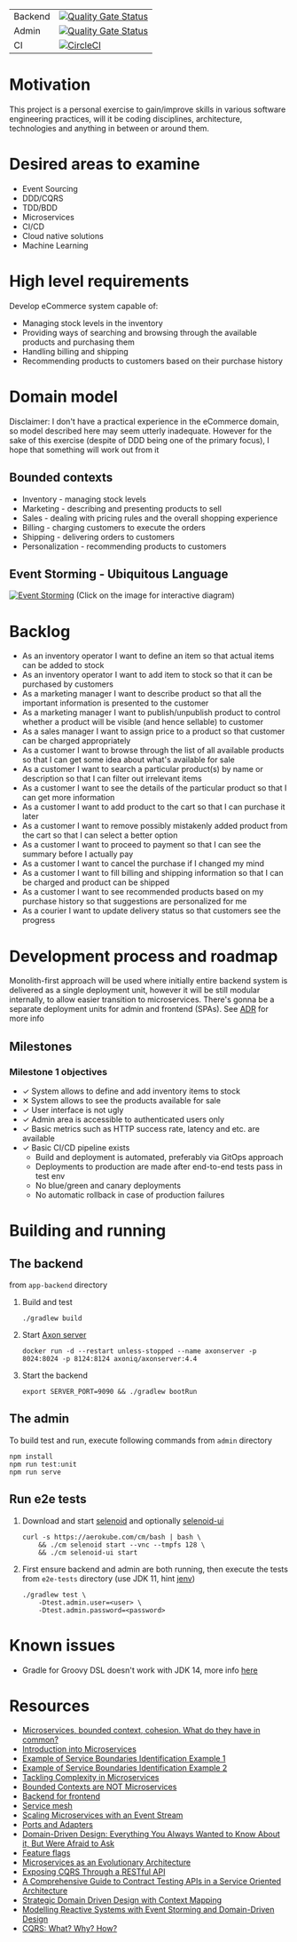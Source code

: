 |   |   |
|---|---|
| Backend | [![Quality Gate Status](https://sonarcloud.io/api/project_badges/measure?project=lobiani-app-backend&metric=alert_status)](https://sonarcloud.io/dashboard?id=lobiani-app-backend) |
| Admin | [![Quality Gate Status](https://sonarcloud.io/api/project_badges/measure?project=lobiani-admin&metric=alert_status)](https://sonarcloud.io/dashboard?id=lobiani-admin) |
| CI     | [![CircleCI](https://circleci.com/gh/tsobe/lobiani.svg?style=shield)](https://circleci.com/gh/tsobe/lobiani) |


# Motivation
This project is a personal exercise to gain/improve skills in various software engineering practices, will it be coding disciplines, architecture, technologies and anything in between or around them.

# Desired areas to examine
- Event Sourcing
- DDD/CQRS
- TDD/BDD
- Microservices
- CI/CD
- Cloud native solutions
- Machine Learning

# High level requirements
Develop eCommerce system capable of:

 - Managing stock levels in the inventory
 - Providing ways of searching and browsing through the available products and purchasing them
 - Handling billing and shipping
 - Recommending products to customers based on their purchase history

# Domain model
Disclaimer: I don't have a practical experience in the eCommerce domain, so model described here may seem utterly inadequate.
However for the sake of this exercise (despite of DDD being one of the primary focus), I hope that something will work out from it   

## Bounded contexts
- Inventory - managing stock levels
- Marketing - describing and presenting products to sell
- Sales - dealing with pricing rules and the overall shopping experience 
- Billing - charging customers to execute the orders
- Shipping - delivering orders to customers
- Personalization - recommending products to customers

## Event Storming - Ubiquitous Language
[![Event Storming](doc/images/Event%20Storming.jpg)](https://miro.com/app/board/o9J_lavSVJ0=/)
(Click on the image for interactive diagram)

# Backlog
- As an inventory operator I want to define an item so that actual items can be added to stock
- As an inventory operator I want to add item to stock so that it can be purchased by customers
- As a marketing manager I want to describe product so that all the important information is presented to the customer
- As a marketing manager I want to publish/unpublish product to control whether a product will be visible (and hence sellable) to customer
- As a sales manager I want to assign price to a product so that customer can be charged appropriately
- As a customer I want to browse through the list of all available products so that I can get some idea about what's available for sale
- As a customer I want to search a particular product(s) by name or description so that I can filter out irrelevant items
- As a customer I want to see the details of the particular product so that I can get more information
- As a customer I want to add product to the cart so that I can purchase it later
- As a customer I want to remove possibly mistakenly added product from the cart so that I can select a better option
- As a customer I want to proceed to payment so that I can see the summary before I actually pay
- As a customer I want to cancel the purchase if I changed my mind
- As a customer I want to fill billing and shipping information so that I can be charged and product can be shipped
- As a customer I want to see recommended products based on my purchase history so that suggestions are personalized for me
- As a courier I want to update delivery status so that customers see the progress

# Development process and roadmap
Monolith-first approach will be used where initially entire backend system is delivered as
a single deployment unit, however it will be still modular internally, to allow easier transition
to microservices. There's gonna be a separate deployment units for admin and frontend (SPAs).
See [ADR](doc/adr) for more info

## Milestones
### Milestone 1 objectives
- ✓ System allows to define and add inventory items to stock
- ✕ System allows to see the products available for sale
- ✓ User interface is not ugly
- ✓ Admin area is accessible to authenticated users only
- ✓ Basic metrics such as HTTP success rate, latency and etc. are available
- ✓ Basic CI/CD pipeline exists 
    - Build and deployment is automated, preferably via GitOps approach
    - Deployments to production are made after end-to-end tests pass in test env
    - No blue/green and canary deployments
    - No automatic rollback in case of production failures

# Building and running
## The backend

from `app-backend` directory

1. Build and test
    ```
    ./gradlew build
    ```
2. Start [Axon server](https://axoniq.io/)
    ```
    docker run -d --restart unless-stopped --name axonserver -p 8024:8024 -p 8124:8124 axoniq/axonserver:4.4
    ```
3. Start the backend
    ```
    export SERVER_PORT=9090 && ./gradlew bootRun
    ```
## The admin

To build test and run, execute following commands from `admin` directory 

    npm install
    npm run test:unit
    npm run serve

## Run e2e tests
1. Download and start [selenoid](https://github.com/aerokube/selenoid) and optionally [selenoid-ui](https://github.com/aerokube/selenoid-ui)
    ```
    curl -s https://aerokube.com/cm/bash | bash \
        && ./cm selenoid start --vnc --tmpfs 128 \
        && ./cm selenoid-ui start
    ```
2. First ensure backend and admin are both running, then execute the tests from `e2e-tests` directory 
(use JDK 11, hint [jenv](https://www.jenv.be/))
    ```
    ./gradlew test \
        -Dtest.admin.user=<user> \
        -Dtest.admin.password=<password>
    ```

# Known issues
- Gradle for Groovy DSL doesn't work with JDK 14, more info [here](https://github.com/gradle/gradle/issues/10248)

# Resources
- [Microservices, bounded context, cohesion. What do they have in common?](https://hackernoon.com/microservices-bounded-context-cohesion-what-do-they-have-in-common-1107b70342b3)
- [Introduction into Microservices](https://specify.io/concepts/microservices)
- [Example of Service Boundaries Identification Example 1](https://hackernoon.com/example-of-service-boundaries-identification-e9077c513560)
- [Example of Service Boundaries Identification Example 2](https://hackernoon.com/service-boundaries-identification-example-in-e-commerce-a2c01a1b8ee9)
- [Tackling Complexity in Microservices](https://vladikk.com/2018/02/28/microservices/)
- [Bounded Contexts are NOT Microservices](https://vladikk.com/2018/01/21/bounded-contexts-vs-microservices/)
- [Backend for frontend](https://samnewman.io/patterns/architectural/bff/)
- [Service mesh](https://www.thoughtworks.com/radar/techniques/service-mesh)
- [Scaling Microservices with an Event Stream](https://www.thoughtworks.com/de/insights/blog/scaling-microservices-event-stream)
- [Ports and Adapters](https://jmgarridopaz.github.io/content/hexagonalarchitecture.html)
- [Domain-Driven Design: Everything You Always Wanted to Know About it, But Were Afraid to Ask](https://medium.com/ssense-tech/domain-driven-design-everything-you-always-wanted-to-know-about-it-but-were-afraid-to-ask-a85e7b74497a)
- [Feature flags](https://featureflags.io/)
- [Microservices as an Evolutionary Architecture](https://www.thoughtworks.com/insights/blog/microservices-evolutionary-architecture)
- [Exposing CQRS Through a RESTful API](https://www.infoq.com/articles/rest-api-on-cqrs/)
- [A Comprehensive Guide to Contract Testing APIs in a Service Oriented Architecture](https://medium.com/@liran.tal/a-comprehensive-guide-to-contract-testing-apis-in-a-service-oriented-architecture-5695ccf9ac5a)
- [Strategic Domain Driven Design with Context Mapping](https://www.infoq.com/articles/ddd-contextmapping/)
- [Modelling Reactive Systems with Event Storming and Domain-Driven Design](https://blog.redelastic.com/corporate-arts-crafts-modelling-reactive-systems-with-event-storming-73c6236f5dd7)
- [CQRS: What? Why? How?](https://medium.com/@sderosiaux/cqrs-what-why-how-945543482313)
